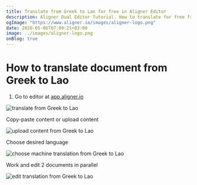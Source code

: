 ```yaml
---
title: Translate from Greek to Lao for free in Aligner Editor
description: Aligner Dual Editor Tutorial. How to translate for free from Greek to Lao. Aligner is multilingual document management platform. 
ogImage: "https://www.aligner.io/images/aligner-logo.png"
date: 2020-05-06T07:09:21+03:00
image: ../images/aligner-logo.png
onBlog: true
---
```


# How to translate document from Greek to Lao

1. Go to editor at [app.aligner.io](https://app.aligner.io "Aligner App web page")

![translate from Greek to Lao](../aligner-blank-editor.png "translate from Greek to Lao")

Copy-paste content or upload content

![upload content from Greek to Lao](../aligner-uploaded-document.png "upload content from Greek to Lao")

Choose desired language

![choose machine translation from Greek to Lao](../aligner-language-dropdown.png "choose machine translation from Greek to Lao")

Work and edit 2 documents in parallel

![edit translation from Greek to Lao](../aligner-double-sitded-editor.png "edit translation from Greek to Lao")

